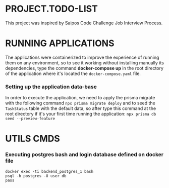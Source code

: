 # PROJECT.TODO-LIST
This project was inspired by Saipos Code Challenge Job Interview Process.

# RUNNING APPLICATIONS
The applications were containerized to improve the experience of running them on any environment, so to see it working without installing manually its dependencies, type the command **docker-compose up** in the root directory of the application where it's located the `docker-compose.yaml` file.

### Setting up the application data-base
In order to execute the application, we need to apply the prisma migrate with the following command `npx prisma migrate deploy` and to seed the `TaskStatus` table with the default data, so after type this command at the root directory if it's your first time running the application: `npx prisma db seed --preview-feature`

# UTILS CMDS

### Executing postgres bash and login database defined on docker file

``` 
docker exec -ti backend_postgres_1 bash
psql -h postgres -U user db
pass 
```